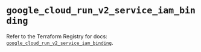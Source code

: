 # `google_cloud_run_v2_service_iam_binding`

Refer to the Terraform Registry for docs: [`google_cloud_run_v2_service_iam_binding`](https://registry.terraform.io/providers/hashicorp/google/6.47.0/docs/resources/cloud_run_v2_service_iam_binding).
